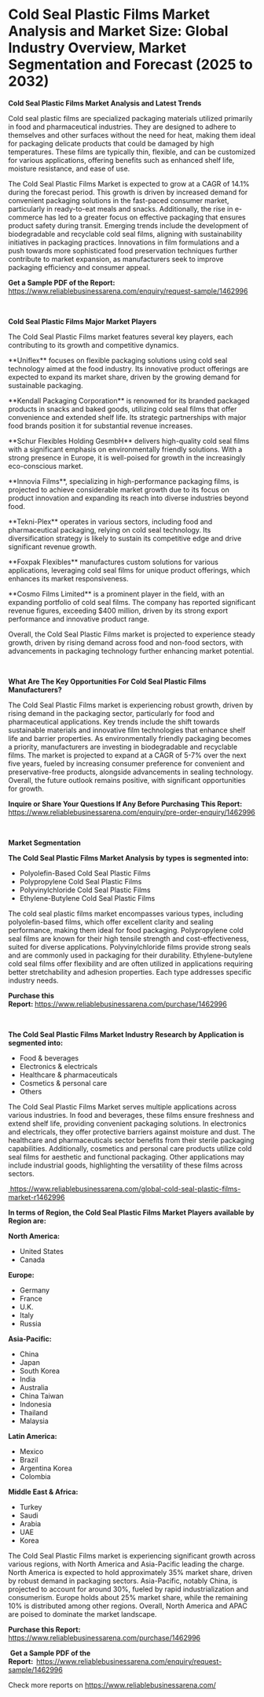 <p><h1>Cold Seal Plastic Films Market Analysis and Market Size: Global Industry Overview, Market Segmentation and Forecast (2025 to 2032)</h1></p><p><strong>Cold Seal Plastic Films Market Analysis and Latest Trends</strong></p>
<p><p>Cold seal plastic films are specialized packaging materials utilized primarily in food and pharmaceutical industries. They are designed to adhere to themselves and other surfaces without the need for heat, making them ideal for packaging delicate products that could be damaged by high temperatures. These films are typically thin, flexible, and can be customized for various applications, offering benefits such as enhanced shelf life, moisture resistance, and ease of use.</p><p>The Cold Seal Plastic Films Market is expected to grow at a CAGR of 14.1% during the forecast period. This growth is driven by increased demand for convenient packaging solutions in the fast-paced consumer market, particularly in ready-to-eat meals and snacks. Additionally, the rise in e-commerce has led to a greater focus on effective packaging that ensures product safety during transit. Emerging trends include the development of biodegradable and recyclable cold seal films, aligning with sustainability initiatives in packaging practices. Innovations in film formulations and a push towards more sophisticated food preservation techniques further contribute to market expansion, as manufacturers seek to improve packaging efficiency and consumer appeal.</p></p>
<p><strong>Get a Sample PDF of the Report:&nbsp;</strong> <a href="https://www.reliablebusinessarena.com/enquiry/request-sample/1462996?utm_campaign=3181&utm_medium=2&utm_source=Github&utm_content=ia&utm_term=03042025&utm_id=cold-seal-plastic-films">https://www.reliablebusinessarena.com/enquiry/request-sample/1462996</a></p>
<p>&nbsp;</p>
<p><strong>Cold Seal Plastic Films Major Market Players</strong></p>
<p><p>The Cold Seal Plastic Films market features several key players, each contributing to its growth and competitive dynamics.</p><p>**Uniflex** focuses on flexible packaging solutions using cold seal technology aimed at the food industry. Its innovative product offerings are expected to expand its market share, driven by the growing demand for sustainable packaging. </p><p>**Kendall Packaging Corporation** is renowned for its branded packaged products in snacks and baked goods, utilizing cold seal films that offer convenience and extended shelf life. Its strategic partnerships with major food brands position it for substantial revenue increases.</p><p>**Schur Flexibles Holding GesmbH** delivers high-quality cold seal films with a significant emphasis on environmentally friendly solutions. With a strong presence in Europe, it is well-poised for growth in the increasingly eco-conscious market.</p><p>**Innovia Films**, specializing in high-performance packaging films, is projected to achieve considerable market growth due to its focus on product innovation and expanding its reach into diverse industries beyond food.</p><p>**Tekni-Plex** operates in various sectors, including food and pharmaceutical packaging, relying on cold seal technology. Its diversification strategy is likely to sustain its competitive edge and drive significant revenue growth.</p><p>**Foxpak Flexibles** manufactures custom solutions for various applications, leveraging cold seal films for unique product offerings, which enhances its market responsiveness.</p><p>**Cosmo Films Limited** is a prominent player in the field, with an expanding portfolio of cold seal films. The company has reported significant revenue figures, exceeding $400 million, driven by its strong export performance and innovative product range.</p><p>Overall, the Cold Seal Plastic Films market is projected to experience steady growth, driven by rising demand across food and non-food sectors, with advancements in packaging technology further enhancing market potential.</p></p>
<p>&nbsp;</p>
<p><strong>What Are The Key Opportunities For Cold Seal Plastic Films Manufacturers?</strong></p>
<p><p>The Cold Seal Plastic Films market is experiencing robust growth, driven by rising demand in the packaging sector, particularly for food and pharmaceutical applications. Key trends include the shift towards sustainable materials and innovative film technologies that enhance shelf life and barrier properties. As environmentally friendly packaging becomes a priority, manufacturers are investing in biodegradable and recyclable films. The market is projected to expand at a CAGR of 5-7% over the next five years, fueled by increasing consumer preference for convenient and preservative-free products, alongside advancements in sealing technology. Overall, the future outlook remains positive, with significant opportunities for growth.</p></p>
<p><strong>Inquire or Share Your Questions If Any Before Purchasing This Report:</strong> <a href="https://www.reliablebusinessarena.com/enquiry/pre-order-enquiry/1462996?utm_campaign=3181&utm_medium=2&utm_source=Github&utm_content=ia&utm_term=03042025&utm_id=cold-seal-plastic-films">https://www.reliablebusinessarena.com/enquiry/pre-order-enquiry/1462996</a></p>
<p>&nbsp;</p>
<p><strong>Market Segmentation</strong></p>
<p><strong>The Cold Seal Plastic Films Market Analysis by types is segmented into:</strong></p>
<p><ul><li>Polyolefin-Based Cold Seal Plastic Films</li><li>Polypropylene Cold Seal Plastic Films</li><li>Polyvinylchloride Cold Seal Plastic Films</li><li>Ethylene-Butylene Cold Seal Plastic Films</li></ul></p>
<p><p>The cold seal plastic films market encompasses various types, including polyolefin-based films, which offer excellent clarity and sealing performance, making them ideal for food packaging. Polypropylene cold seal films are known for their high tensile strength and cost-effectiveness, suited for diverse applications. Polyvinylchloride films provide strong seals and are commonly used in packaging for their durability. Ethylene-butylene cold seal films offer flexibility and are often utilized in applications requiring better stretchability and adhesion properties. Each type addresses specific industry needs.</p></p>
<p><strong>Purchase this Report:&nbsp;</strong><a href="https://www.reliablebusinessarena.com/purchase/1462996?utm_campaign=3181&utm_medium=2&utm_source=Github&utm_content=ia&utm_term=03042025&utm_id=cold-seal-plastic-films">https://www.reliablebusinessarena.com/purchase/1462996</a></p>
<p>&nbsp;</p>
<p><strong>The Cold Seal Plastic Films Market Industry Research by Application is segmented into:</strong></p>
<p><ul><li>Food & beverages</li><li>Electronics & electricals</li><li>Healthcare & pharmaceuticals</li><li>Cosmetics & personal care</li><li>Others</li></ul></p>
<p><p>The Cold Seal Plastic Films Market serves multiple applications across various industries. In food and beverages, these films ensure freshness and extend shelf life, providing convenient packaging solutions. In electronics and electricals, they offer protective barriers against moisture and dust. The healthcare and pharmaceuticals sector benefits from their sterile packaging capabilities. Additionally, cosmetics and personal care products utilize cold seal films for aesthetic and functional packaging. Other applications may include industrial goods, highlighting the versatility of these films across sectors.</p></p>
<p><a href="https://www.reliablebusinessarena.com/global-cold-seal-plastic-films-market-r1462996?utm_campaign=3181&utm_medium=2&utm_source=Github&utm_content=ia&utm_term=03042025&utm_id=cold-seal-plastic-films">&nbsp;https://www.reliablebusinessarena.com/global-cold-seal-plastic-films-market-r1462996</a></p>
<p><strong>In terms of Region, the Cold Seal Plastic Films Market Players available by Region are:</strong></p>
<p>
    <p> <strong> North America: </strong>
        <ul>
            <li>United States</li>
            <li>Canada</li>
        </ul>
        </p> 
    <p> <strong> Europe: </strong>
        <ul>
            <li>Germany</li>
            <li>France</li>
            <li>U.K.</li>
            <li>Italy</li>
            <li>Russia</li>
        </ul>
        </p> 
    <p> <strong> Asia-Pacific: </strong>
        <ul>
            <li>China</li>
            <li>Japan</li>
            <li>South Korea</li>
            <li>India</li>
            <li>Australia</li>
            <li>China Taiwan</li>
            <li>Indonesia</li>
            <li>Thailand</li>
            <li>Malaysia</li>
        </ul>
        </p> 
    <p> <strong> Latin America: </strong>
        <ul>
            <li>Mexico</li>
            <li>Brazil</li>
            <li>Argentina Korea</li>
            <li>Colombia</li>
        </ul>
        </p> 
    <p> <strong> Middle East & Africa: </strong>
        <ul>
            <li>Turkey</li>
            <li>Saudi</li>
            <li>Arabia</li>
            <li>UAE</li>
            <li>Korea</li>
        </ul>
    </p>
    </p>
<p><p>The Cold Seal Plastic Films market is experiencing significant growth across various regions, with North America and Asia-Pacific leading the charge. North America is expected to hold approximately 35% market share, driven by robust demand in packaging sectors. Asia-Pacific, notably China, is projected to account for around 30%, fueled by rapid industrialization and consumerism. Europe holds about 25% market share, while the remaining 10% is distributed among other regions. Overall, North America and APAC are poised to dominate the market landscape.</p></p>
<p><strong>Purchase this Report: </strong><a href="https://www.reliablebusinessarena.com/purchase/1462996?utm_campaign=3181&utm_medium=2&utm_source=Github&utm_content=ia&utm_term=03042025&utm_id=cold-seal-plastic-films">https://www.reliablebusinessarena.com/purchase/1462996</a></p>
<p>&nbsp;<strong>Get a Sample PDF of the Report:&nbsp;&nbsp;</strong><a href="https://www.reliablebusinessarena.com/enquiry/request-sample/1462996?utm_campaign=3181&utm_medium=2&utm_source=Github&utm_content=ia&utm_term=03042025&utm_id=cold-seal-plastic-films">https://www.reliablebusinessarena.com/enquiry/request-sample/1462996</a></p>
<p><strong></strong></p>
<p>Check more reports on <a href="https://www.reliablebusinessarena.com/?utm_campaign=3181&utm_medium=2&utm_source=Github&utm_content=ia&utm_term=03042025&utm_id=cold-seal-plastic-films">https://www.reliablebusinessarena.com/</a></p>